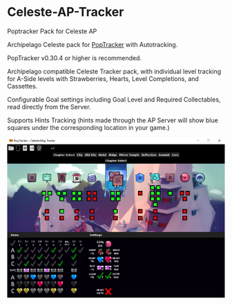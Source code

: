 # Celeste-AP-Tracker
 Poptracker Pack for Celeste AP

Archipelago Celeste pack for [PopTracker](https://github.com/black-sliver/PopTracker/) with Autotracking.

PopTracker v0.30.4 or higher is recommended. 

Archipelago compatible Celeste Tracker pack, with individual level tracking for A-Side levels with Strawberries, Hearts, Level Completions, and Cassettes.

Configurable Goal settings including Goal Level and Required Collectables, read directly from the Server.

Supports Hints Tracking (hints made through the AP Server will show blue squares under the corresponding location in your game.)

![Screenshot of the pack](images/preview.png)
